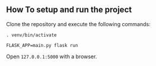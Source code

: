 ## How To setup and run the project

Clone the repository and execute the following commands:

`. venv/bin/activate`

`FLASK_APP=main.py flask run`

Open `127.0.0.1:5000` with a browser.
